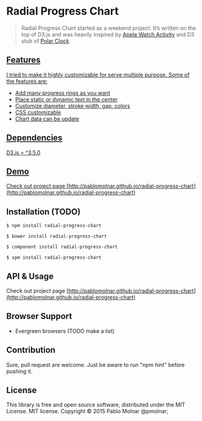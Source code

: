 # Radial Progress Chart

> Radial Progress Chart started as a weekend project. It’s written on the top of D3.js and was heavily inspired by <a href="https://www.apple.com/watch/health-and-fitness/">Apple Watch Activity</a> and D3 stub of <a href="http://bl.ocks.org/mbostock/1096355">Polar Clock

## Features

I tried to make it highly customizable for serve multiple purpose. Some of the features are:

- Add many progress rings as you want
- Place static or dynamic text in the center
- Customize diameter, stroke width, gap, colors
- CSS customizable
- Chart data can be update

## Dependencies

D3.js = ^3.5.0

## Demo

Check out project page [http://pablomolnar.github.io/radial-progress-chart](http://pablomolnar.github.io/radial-progress-chart)

## Installation (TODO)

    $ npm install radial-progress-chart

    $ bower install radial-progress-chart

    $ component install radial-progress-chart
    
    $ spm install radial-progress-chart

## API & Usage

Check out project page [http://pablomolnar.github.io/radial-progress-chart](http://pablomolnar.github.io/radial-progress-chart)


## Browser Support

- Evergreen browsers (TODO make a list)

## Contribution
Sure, pull request are welcome. Just be aware to run "npm hint" before pushing it.

## License
This library is free and open source software, distributed under the MIT License.
MIT license. Copyright © 2015 Pablo Molnar @pmolnar;